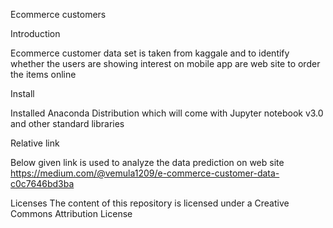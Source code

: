 Ecommerce customers


Introduction


Ecommerce customer data set is taken from kaggale and to identify whether the users are showing interest on mobile app are web site to order the items online

Install

Installed Anaconda Distribution which will come  with Jupyter notebook v3.0 and other standard libraries

Relative link

Below given link is used to analyze the data prediction on web site
https://medium.com/@vemula1209/e-commerce-customer-data-c0c7646bd3ba

Licenses
The content of this repository is licensed under a Creative Commons Attribution License

